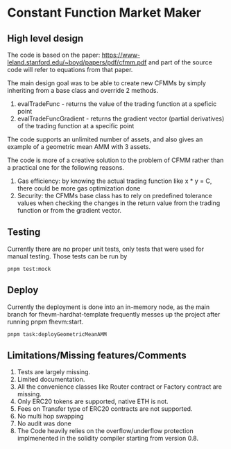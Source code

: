 # Constant Function Market Maker

## High level design

The code is based on the paper: https://www-leland.stanford.edu/~boyd/papers/pdf/cfmm.pdf and part of the source code will refer to equations from that paper.

The main design goal was to be able to create new CFMMs by simply inheriting from a base class and override 2 methods.

1. evalTradeFunc - returns the value of the trading function at a speficic point
2. evalTradeFuncGradient - returns the gradient vector (partial derivatives) of the trading function at a specific point

The code supports an unlimited number of assets, and also gives an example of a geometric mean AMM with 3 assets.

The code is more of a creative solution to the problem of CFMM rather than a practical one for the following reasons.

1. Gas efficiency: by knowing the actual trading function like x * y = C, there could be more gas optimization done
1. Security: the CFMMs base class has to rely on predefined tolerance values when checking the changes in the return value from the trading function or from the gradient vector.

## Testing

Currently there are no proper unit tests, only tests that were used for manual testing. Those tests can be run by

```pnpm test:mock```

## Deploy

Currently the deployment is done into an in-memory node, as the main branch for fhevm-hardhat-template frequently messes up the project after running pnpm fhevm:start.

```pnpm task:deployGeometricMeanAMM```

## Limitations/Missing features/Comments

1. Tests are largely missing.
1. Limited documentation.
1. All the convenience classes like Router contract or Factory contract are missing.
1. Only ERC20 tokens are supported, native ETH is not.
1. Fees on Transfer type of ERC20 contracts are not supported.
1. No multi hop swapping
1. No audit was done
1. The Code heavily relies on the overflow/underflow protection implmenented in the solidity compiler starting from version 0.8.
